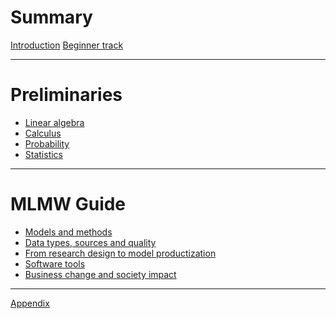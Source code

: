 # Summary

[Introduction](./mlmw.md)
[Beginner track](./beginner.md)

---

# Preliminaries

- [Linear algebra]()
- [Calculus]()
- [Probability](probability.md)
- [Statistics]()

---

# MLMW Guide

- [Models and methods]()
- [Data types, sources and quality]()
- [From research design to model productization]()
- [Software tools]()
- [Business change and society impact]()

---

[Appendix]()

